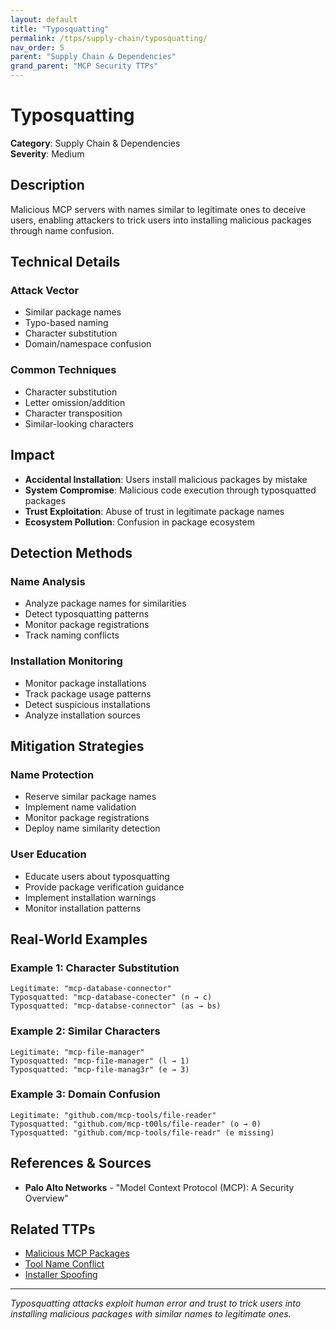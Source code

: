 ```yaml
---
layout: default
title: "Typosquatting"
permalink: /ttps/supply-chain/typosquatting/
nav_order: 5
parent: "Supply Chain & Dependencies"
grand_parent: "MCP Security TTPs"
---
```


# Typosquatting

**Category**: Supply Chain & Dependencies  
**Severity**: Medium  

## Description

Malicious MCP servers with names similar to legitimate ones to deceive users, enabling attackers to trick users into installing malicious packages through name confusion.

## Technical Details

### Attack Vector
- Similar package names
- Typo-based naming
- Character substitution
- Domain/namespace confusion

### Common Techniques
- Character substitution
- Letter omission/addition
- Character transposition
- Similar-looking characters

## Impact

- **Accidental Installation**: Users install malicious packages by mistake
- **System Compromise**: Malicious code execution through typosquatted packages
- **Trust Exploitation**: Abuse of trust in legitimate package names
- **Ecosystem Pollution**: Confusion in package ecosystem

## Detection Methods

### Name Analysis
- Analyze package names for similarities
- Detect typosquatting patterns
- Monitor package registrations
- Track naming conflicts

### Installation Monitoring
- Monitor package installations
- Track package usage patterns
- Detect suspicious installations
- Analyze installation sources

## Mitigation Strategies

### Name Protection
- Reserve similar package names
- Implement name validation
- Monitor package registrations
- Deploy name similarity detection

### User Education
- Educate users about typosquatting
- Provide package verification guidance
- Implement installation warnings
- Monitor installation patterns

## Real-World Examples

### Example 1: Character Substitution
```
Legitimate: "mcp-database-connector"
Typosquatted: "mcp-database-conecter" (n → c)
Typosquatted: "mcp-databse-connector" (as → bs)
```

### Example 2: Similar Characters
```
Legitimate: "mcp-file-manager"
Typosquatted: "mcp-fi1e-manager" (l → 1)
Typosquatted: "mcp-file-manag3r" (e → 3)
```

### Example 3: Domain Confusion
```
Legitimate: "github.com/mcp-tools/file-reader"
Typosquatted: "github.com/mcp-t00ls/file-reader" (o → 0)
Typosquatted: "github.com/mcp-tools/file-readr" (e missing)
```

## References & Sources

- **Palo Alto Networks** - "Model Context Protocol (MCP): A Security Overview"

## Related TTPs

- [Malicious MCP Packages](malicious-mcp-packages.md)
- [Tool Name Conflict](../tool-poisoning/tool-name-conflict.md)
- [Installer Spoofing](installer-spoofing.md)

---

*Typosquatting attacks exploit human error and trust to trick users into installing malicious packages with similar names to legitimate ones.*